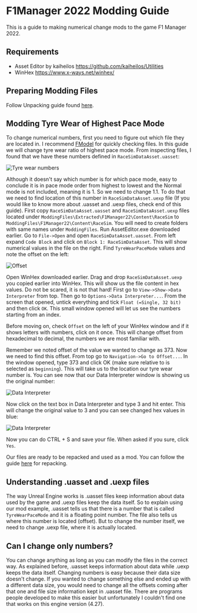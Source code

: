 # F1Manager 2022 Modding Guide
This is a guide to making numerical change mods to the game F1 Manager 2022.

## Requirements
- Asset Editor by kaiheilos https://github.com/kaiheilos/Utilities
- WinHex https://www.x-ways.net/winhex/

## Preparing Modding Files
Follow Unpacking guide found [here](https://github.com/carefreeduck/F1ManagerModding/blob/main/Packing.md).

## Modding Tyre Wear of Highest Pace Mode
To change numerical numbers, first you need to figure out which file they are located in. I recommend [FModel](https://github.com/4sval/FModel) for quickly checking files. In this guide we will change tyre wear ratio of highest pace mode. From inspecting files, I found that we have these numbers defined in `RaceSimDataAsset.uasset`:

![Tyre wear numbers](https://i.imgur.com/TOzXfmp.png)

Although it doesn't say which number is for which pace mode, easy to conclude it is in pace mode order from highest to lowest and the Normal mode is not included, meaning it is 1. So we need to change 1.1. To do that we need to find location of this number in `RaceSimDataAsset.uexp` file (If you would like to know more about .uasset and .uexp files, check end of this guide).
First copy `RaceSimDataAsset.uasset` and `RaceSimDataAsset.uexp` files located under `ModdingFiles\Extracted\F1Manager22\Content\RaceSim` to `ModdingFiles\F1Manager22\Content\RaceSim`. You will need to create folders with same names under `ModdingFiles`.
Run AssetEditor.exe downloaded earlier. Go to `File->Open` and open `RaceSimDataAsset.uasset`. From left expand `Code Block` and click on `Block 1: RaceSimDataAsset`. This will show numerical values in the file on the right. Find `TyreWearPaceMode` values and note the offset on the left:

![Offset](https://i.imgur.com/FlAbeds.png)

Open WinHex downloaded earlier. Drag and drop `RaceSimDataAsset.uexp` you copied earlier into WinHex. This will show us the file content in hex values. Do not be scared, it is not that hard! First go to `View->Show->Data Interpreter` from top. Then go to `Options->Data Interpreter...`. From the screen that opened, untick everything and tick `Float (=Single, 32 bit)` and then click `OK`. This small window opened will let us see the numbers starting from an index.

Before moving on, check `Offset` on the left of your WinHex window and if it shows letters with numbers, click on it once. This will change offset from hexadecimal to decimal, the numbers we are most familiar with.

Remember we noted offset of the value we wanted to change as 373. Now we need to find this offset. From top go to `Navigation->Go to Offset...`. In the window opened, type 373 and click OK (make sure relative to is selected as `beginning`). This will take us to the location our tyre wear number is. You can see now that our Data Interpreter window is showing us the original number:

![Data Interpreter](https://i.imgur.com/s7T0HdZ.png)

Now click on the text box in Data Interpreter and type 3 and hit enter. This will change the original value to 3 and you can see changed hex values in blue:

![Data Interpreter](https://i.imgur.com/9KAstEQ.png)

Now you can do CTRL + S and save your file. When asked if you sure, click `Yes`.

Our files are ready to be repacked and used as a mod. You can follow the guide [here](https://github.com/carefreeduck/F1ManagerModding/blob/main/Packing.md) for repacking.

## Understanding .uasset and .uexp files
The way Unreal Engine works is .uasset files keep information about data used by the game and .uexp files keep the data itself. So to explain using our mod example, .uasset tells us that there is a number that is called `TyreWearPaceMode` and it is a floating point number. The file also tells us where this number is located (offset). But to change the number itself, we need to change .uexp file, where it is actually located.

## Can I change only numbers?
You can change anything as long as you can modify the files in the correct way. As explained before, .uasset keeps information about data while .uexp keeps the data itself. Changing numbers is easy because their data size doesn't change. If you wanted to change something else and ended up with a different data size, you would need to change all the offsets coming after that one and file size information kept in .uasset file. There are programs people developed to make this easier but unfortunately I couldn't find one that works on this engine version (4.27).
